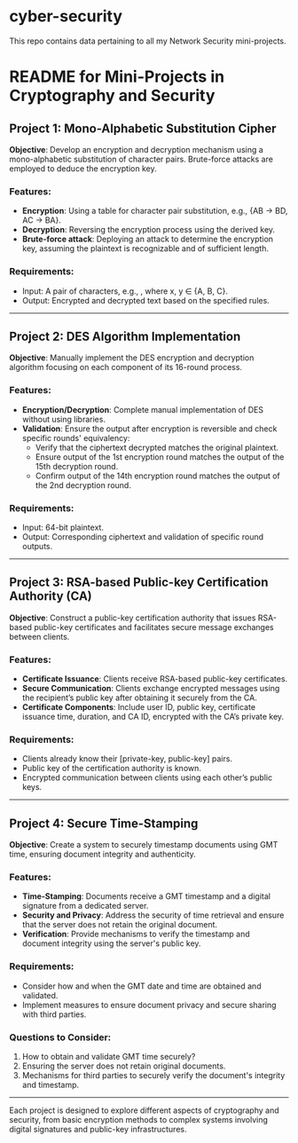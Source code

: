 # cyber-security

This repo contains data pertaining to all my Network Security mini-projects.

# README for Mini-Projects in Cryptography and Security

## Project 1: Mono-Alphabetic Substitution Cipher
**Objective**: Develop an encryption and decryption mechanism using a mono-alphabetic substitution of character pairs. Brute-force attacks are employed to deduce the encryption key.

### Features:
- **Encryption**: Using a table for character pair substitution, e.g., {AB -> BD, AC -> BA}.
- **Decryption**: Reversing the encryption process using the derived key.
- **Brute-force attack**: Deploying an attack to determine the encryption key, assuming the plaintext is recognizable and of sufficient length.

### Requirements:
- Input: A pair of characters, e.g., <xy>, where x, y ∈ {A, B, C}.
- Output: Encrypted and decrypted text based on the specified rules.

---

## Project 2: DES Algorithm Implementation
**Objective**: Manually implement the DES encryption and decryption algorithm focusing on each component of its 16-round process.

### Features:
- **Encryption/Decryption**: Complete manual implementation of DES without using libraries.
- **Validation**: Ensure the output after encryption is reversible and check specific rounds' equivalency:
  - Verify that the ciphertext decrypted matches the original plaintext.
  - Ensure output of the 1st encryption round matches the output of the 15th decryption round.
  - Confirm output of the 14th encryption round matches the output of the 2nd decryption round.

### Requirements:
- Input: 64-bit plaintext.
- Output: Corresponding ciphertext and validation of specific round outputs.

---

## Project 3: RSA-based Public-key Certification Authority (CA)
**Objective**: Construct a public-key certification authority that issues RSA-based public-key certificates and facilitates secure message exchanges between clients.

### Features:
- **Certificate Issuance**: Clients receive RSA-based public-key certificates.
- **Secure Communication**: Clients exchange encrypted messages using the recipient’s public key after obtaining it securely from the CA.
- **Certificate Components**: Include user ID, public key, certificate issuance time, duration, and CA ID, encrypted with the CA’s private key.

### Requirements:
- Clients already know their [private-key, public-key] pairs.
- Public key of the certification authority is known.
- Encrypted communication between clients using each other’s public keys.

---

## Project 4: Secure Time-Stamping
**Objective**: Create a system to securely timestamp documents using GMT time, ensuring document integrity and authenticity.

### Features:
- **Time-Stamping**: Documents receive a GMT timestamp and a digital signature from a dedicated server.
- **Security and Privacy**: Address the security of time retrieval and ensure that the server does not retain the original document.
- **Verification**: Provide mechanisms to verify the timestamp and document integrity using the server's public key.

### Requirements:
- Consider how and when the GMT date and time are obtained and validated.
- Implement measures to ensure document privacy and secure sharing with third parties.

### Questions to Consider:
1. How to obtain and validate GMT time securely?
2. Ensuring the server does not retain original documents.
3. Mechanisms for third parties to securely verify the document's integrity and timestamp.

---

Each project is designed to explore different aspects of cryptography and security, from basic encryption methods to complex systems involving digital signatures and public-key infrastructures.
